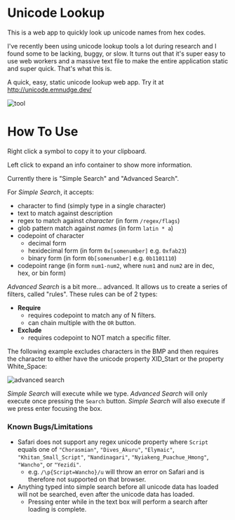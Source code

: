 # Unicode Lookup

This is a web app to quickly look up unicode names from hex codes.

I've recently been using unicode lookup tools a lot during research and I found some to be lacking, buggy, or slow.
It turns out that it's super easy to use web workers and a massive text file to make the entire application static and super quick.
That's what this is.

A quick, easy, static unicode lookup web app.
Try it at http://unicode.emnudge.dev/


![tool](https://user-images.githubusercontent.com/24513691/106977481-6f625480-6728-11eb-8e91-28fec4050f0a.jpg)

# How To Use
Right click a symbol to copy it to your clipboard.

Left click to expand an info container to show more information.

Currently there is "Simple Search" and "Advanced Search".

For *Simple Search*, it accepts:
- character to find (simply type in a single character)
- text to match against description
- regex to match against *character* (in form `/regex/flags`)
- glob pattern match against *names* (in form `latin * a`)
- codepoint of character
  - decimal form
  - hexidecimal form (in form `0x[somenumber]` e.g. `0xfab23`)
  - binary form (in form `0b[somenumber]` e.g. `0b1101110`)
- codepoint range (in form `num1-num2`, where `num1` and `num2` are in dec, hex, or bin form)

*Advanced Search* is a bit more... advanced.
It allows us to create a series of filters, called "rules". These rules can be of 2 types:

- **Require**
  - requires codepoint to match any of N filters.
  - can chain multiple with the `OR` button.
- **Exclude**
  - requires codepoint to NOT match a specific filter.

The following example excludes characters in the BMP and then requires the character to either have the unicode property XID_Start or the property White_Space:

![advanced search](https://user-images.githubusercontent.com/24513691/106977581-9d479900-6728-11eb-8e76-b152552ea71d.jpg)

*Simple Search* will execute while we type. *Advanced Search* will only execute once pressing the `Search` button. 
*Simple Search* will also execute if we press enter focusing the box.

### Known Bugs/Limitations
- Safari does not support any regex unicode property where `Script` equals one of `"Chorasmian"`, `"Dives_Akuru"`, `"Elymaic"`, `"Khitan_Small_Script"`, `"Nandinagari"`, `"Nyiakeng_Puachue_Hmong"`, `"Wancho"`, or `"Yezidi"`.
  - e.g. `/\p{Script=Wancho}/u` will throw an error on Safari and is therefore not supported on that browser.
- Anything typed into simple search before all unicode data has loaded will not be searched, even after the unicode data has loaded.
  - Pressing enter while in the text box will perform a search after loading is complete.
